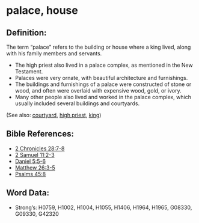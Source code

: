 # palace, house

## Definition:

The term “palace” refers to the building or house where a king lived, along with his family members and servants.

* The high priest also lived in a palace complex, as mentioned in the New Testament.
* Palaces were very ornate, with beautiful architecture and furnishings.
* The buildings and furnishings of a palace were constructed of stone or wood, and often were overlaid with expensive wood, gold, or ivory.
* Many other people also lived and worked in the palace complex, which usually included several buildings and courtyards.

(See also: [courtyard](../other/courtyard.md), [high priest](../kt/highpriest.md), [king](../other/king.md))

## Bible References:

* [2 Chronicles 28:7-8](rc://en/tn/help/2ch/28/07)
* [2 Samuel 11:2-3](rc://en/tn/help/2sa/11/02)
* [Daniel 5:5-6](rc://en/tn/help/dan/05/05)
* [Matthew 26:3-5](rc://en/tn/help/mat/26/03)
* [Psalms 45:8](rc://en/tn/help/psa/045/08)

## Word Data:

* Strong’s: H0759, H1002, H1004, H1055, H1406, H1964, H1965, G08330, G09330, G42320
